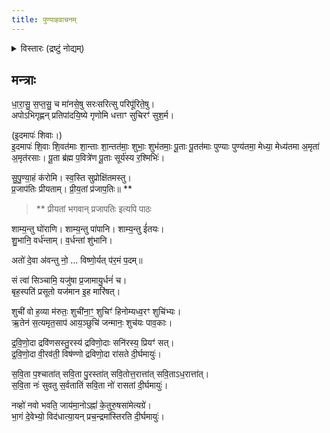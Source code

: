 ```yaml
---
title: पुण्याहवाचनम्
---
```


<details><summary>विस्तारः (द्रष्टुं नोद्यम्)</summary>

source: śrī vaikhānasa mantra praśnaḥ  
publisher: Sangendhi Dr. S. Muthu Batter & Thanjavur Dr. S. Sudarshan  
script: grantha 
</details>

## मन्त्राः

धा॒रा॒सु॒ स॒प्त॒सु॒ च मा॑नसे॒षु सरःसरित्सु परिपू॑रिते॒षु।  
अपोऽभिगृह्णन् प्रतिपा॑दयि॒ष्ये गृणोमि धत्ताꣳ सुचिरꣳ॑ सुश॒र्म।   

(इ॒दमापः॑ शिवाः।)  
इ॒दमापः॑ शि॒वाः शि॒वत॑माः शा॒न्ताः शा॒न्तत॑माः॒ शुभाः॒ शुभ॑तमाः॒ पू॒ताः पू॒तत॑माः पुण्याः 
पुण्य॑तमा॒ मेध्या॒ मेध्य॑तमा अ॒मृता॑ अ॒मृत॑रसाः। पू॒ता ब्र॑ह्म प॒वित्रे॑ण पू॒ताः सूर्य॑स्य र॒श्मिभिः॑। 

सु॒पु॒ण्या॒हं क॑रोमि। स्व॒स्ति सुप्रोक्षि॑तमस्तु।  
प्र॒जाप॑तिः प्रीयताम्। प्री॒य॒तां प्र॑जाप॒तिः॥ **

> ** प्रीयतां भगवान् प्रजापतिः इत्यपि पाठः

शाम्य॒न्तु घो॑राणि। शाम्य॒न्तु पा॑पानि। शाम्य॒न्तु ई॑तयः।  
शु॒भानि॒ वर्ध॑न्ताम्। व॒र्धन्तां शु॑भानि। 

अतो॑ दे॒वा अ॑वन्तु नो॒ ... विष्णो॒र्यत् प॑र॒मं प॒दम्॥ 

सं त्वा॑ सिञ्चामि॒ यजु॑षा प्र॒जामायु॒र्धनं॑ च।  
बृह॒स्पति॑ प्रसूतो यज॑मान इ॒ह मारि॑षत्।  

शुची॑ वो ह॒व्या म॑रुतः॒ शुची॑ना॒ꣳ॒ शुचिꣳ॑ हिनोम्यध्व॒रꣳ शुचि॑भ्यः।  
ऋ॒तेन॑ स॒त्यमृत॒साप॑ आय॒ञ्छुचि॑ जन्मानः॒ शुच॑यः पाव॒काः। 

द्र॒वि॒णो॒दा द्रवि॑णसस्तु॒रस्य॑ द्रविणो॒दाः सनि॑रस्य॒ प्रियꣳ॑ सत्।  
द्र॒वि॒णो॒दा वी॒रव॑ती॒ विष॑ण्णो द्रविणो॒दा रा॑सते दी॒र्घमायुः॑। 

स॒वि॒ता प॒श्चाता॑त् सवि॒ता पु॒रस्ता॑त् सवि॒तोत्त॒रात्ता॑त् सवि॒ताऽध॒रात्ता॑त्।  
स॒वि॒ता नः॑ सुवतु स॒र्वतातिं सवि॒ता नो॑ रासतां दी॒र्घमायुः॑।

नव्हो॑ नवो भवति॒ जाय॑मा॒नोऽह्नां॑ के॒तुरु॒षसा॑मेत्यग्रे॑।  
भा॒गं दे॒वेभ्यो॒ विद॑धात्या॒यन् प्रच॒न्द्रमा॑स्तिरति दी॒र्घमायुः॑। 







